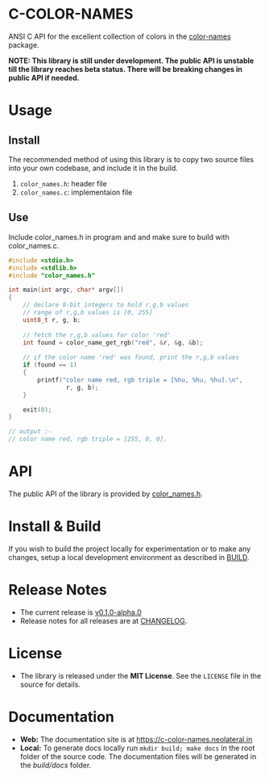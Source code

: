 # C-COLOR-NAMES

ANSI C API for the excellent collection of colors in the
[color-names](https://github.com/meodai/color-names) package.

**NOTE: This library is still under development. The public API is unstable 
till the library reaches beta status. There will be breaking changes in public 
API if needed.**

# Usage

## Install

The recommended method of using this library is to copy two source files into
your own codebase, and include it in the build.
1. `color_names.h`: header file
2. `color_names.c`: implementaion file

## Use

Include color_names.h in program and and make sure to build with color_names.c.

```c
#include <stdio.h>
#include <stdlib.h>
#include "color_names.h"

int main(int argc, char* argv[])
{
    // declare 8-bit integers to hold r,g,b values
    // range of r,g,b values is [0, 255]
    uint8_t r, g, b;
 
    // fetch the r,g,b values for color 'red'
    int found = color_name_get_rgb("red", &r, &g, &b);
 
    // if the color name 'red' was found, print the r,g,b values
    if (found == 1)
    {
        printf("color name red, rgb triple = [%hu, %hu, %hu].\n",
                r, g, b);
    }

    exit(0);
}

// output :-
// color name red, rgb triple = [255, 0, 0].
```

# API

The public API of the library is provided by 
[color_names.h](color_names.h).

# Install & Build

If you wish to build the project locally for experimentation or to make
any changes, setup a local development environment as described in 
[BUILD](https://c-color-names.neolateral.in/md_docs_Build.html).

# Release Notes
* The current release is 
  [v0.1.0-alpha.0](https://github.com/abhishekmishra/c-color-names/releases/tag/v0.1.0-alpha.0)
* Release notes for all releases are at [CHANGELOG](CHANGELOG.md).

# License
* The library is released under the __MIT License__. See the `LICENSE` file
  in the source for details.

# Documentation

* **Web:** The documentation site is at https://c-color-names.neolateral.in
* **Local:** To generate docs locally run `mkdir build; make docs` in the root
folder of the source code. The documentation files will be generated in
the *build/docs* folder.

